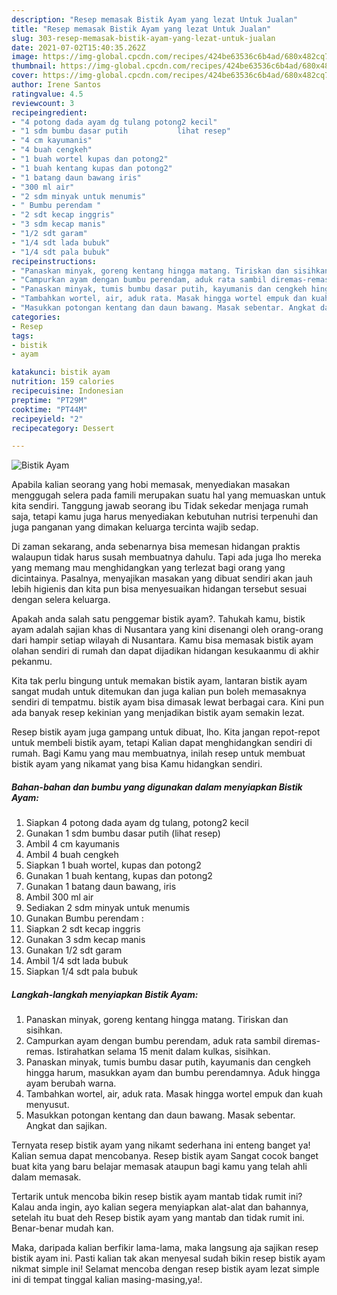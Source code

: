 ```yaml
---
description: "Resep memasak Bistik Ayam yang lezat Untuk Jualan"
title: "Resep memasak Bistik Ayam yang lezat Untuk Jualan"
slug: 303-resep-memasak-bistik-ayam-yang-lezat-untuk-jualan
date: 2021-07-02T15:40:35.262Z
image: https://img-global.cpcdn.com/recipes/424be63536c6b4ad/680x482cq70/bistik-ayam-foto-resep-utama.jpg
thumbnail: https://img-global.cpcdn.com/recipes/424be63536c6b4ad/680x482cq70/bistik-ayam-foto-resep-utama.jpg
cover: https://img-global.cpcdn.com/recipes/424be63536c6b4ad/680x482cq70/bistik-ayam-foto-resep-utama.jpg
author: Irene Santos
ratingvalue: 4.5
reviewcount: 3
recipeingredient:
- "4 potong dada ayam dg tulang potong2 kecil"
- "1 sdm bumbu dasar putih           lihat resep"
- "4 cm kayumanis"
- "4 buah cengkeh"
- "1 buah wortel kupas dan potong2"
- "1 buah kentang kupas dan potong2"
- "1 batang daun bawang iris"
- "300 ml air"
- "2 sdm minyak untuk menumis"
- " Bumbu perendam "
- "2 sdt kecap inggris"
- "3 sdm kecap manis"
- "1/2 sdt garam"
- "1/4 sdt lada bubuk"
- "1/4 sdt pala bubuk"
recipeinstructions:
- "Panaskan minyak, goreng kentang hingga matang. Tiriskan dan sisihkan."
- "Campurkan ayam dengan bumbu perendam, aduk rata sambil diremas-remas. Istirahatkan selama 15 menit dalam kulkas, sisihkan."
- "Panaskan minyak, tumis bumbu dasar putih, kayumanis dan cengkeh hingga harum, masukkan ayam dan bumbu perendamnya. Aduk hingga ayam berubah warna."
- "Tambahkan wortel, air, aduk rata. Masak hingga wortel empuk dan kuah menyusut."
- "Masukkan potongan kentang dan daun bawang. Masak sebentar. Angkat dan sajikan."
categories:
- Resep
tags:
- bistik
- ayam

katakunci: bistik ayam 
nutrition: 159 calories
recipecuisine: Indonesian
preptime: "PT29M"
cooktime: "PT44M"
recipeyield: "2"
recipecategory: Dessert

---
```



![Bistik Ayam](https://img-global.cpcdn.com/recipes/424be63536c6b4ad/680x482cq70/bistik-ayam-foto-resep-utama.jpg)

Apabila kalian seorang yang hobi memasak, menyediakan masakan menggugah selera pada famili merupakan suatu hal yang memuaskan untuk kita sendiri. Tanggung jawab seorang ibu Tidak sekedar menjaga rumah saja, tetapi kamu juga harus menyediakan kebutuhan nutrisi terpenuhi dan juga panganan yang dimakan keluarga tercinta wajib sedap.

Di zaman  sekarang, anda sebenarnya bisa memesan hidangan praktis walaupun tidak harus susah membuatnya dahulu. Tapi ada juga lho mereka yang memang mau menghidangkan yang terlezat bagi orang yang dicintainya. Pasalnya, menyajikan masakan yang dibuat sendiri akan jauh lebih higienis dan kita pun bisa menyesuaikan hidangan tersebut sesuai dengan selera keluarga. 



Apakah anda salah satu penggemar bistik ayam?. Tahukah kamu, bistik ayam adalah sajian khas di Nusantara yang kini disenangi oleh orang-orang dari hampir setiap wilayah di Nusantara. Kamu bisa memasak bistik ayam olahan sendiri di rumah dan dapat dijadikan hidangan kesukaanmu di akhir pekanmu.

Kita tak perlu bingung untuk memakan bistik ayam, lantaran bistik ayam sangat mudah untuk ditemukan dan juga kalian pun boleh memasaknya sendiri di tempatmu. bistik ayam bisa dimasak lewat berbagai cara. Kini pun ada banyak resep kekinian yang menjadikan bistik ayam semakin lezat.

Resep bistik ayam juga gampang untuk dibuat, lho. Kita jangan repot-repot untuk membeli bistik ayam, tetapi Kalian dapat menghidangkan sendiri di rumah. Bagi Kamu yang mau membuatnya, inilah resep untuk membuat bistik ayam yang nikamat yang bisa Kamu hidangkan sendiri.

<!--inarticleads1-->

##### Bahan-bahan dan bumbu yang digunakan dalam menyiapkan Bistik Ayam:

1. Siapkan 4 potong dada ayam dg tulang, potong2 kecil
1. Gunakan 1 sdm bumbu dasar putih           (lihat resep)
1. Ambil 4 cm kayumanis
1. Ambil 4 buah cengkeh
1. Siapkan 1 buah wortel, kupas dan potong2
1. Gunakan 1 buah kentang, kupas dan potong2
1. Gunakan 1 batang daun bawang, iris
1. Ambil 300 ml air
1. Sediakan 2 sdm minyak untuk menumis
1. Gunakan  Bumbu perendam :
1. Siapkan 2 sdt kecap inggris
1. Gunakan 3 sdm kecap manis
1. Gunakan 1/2 sdt garam
1. Ambil 1/4 sdt lada bubuk
1. Siapkan 1/4 sdt pala bubuk




<!--inarticleads2-->

##### Langkah-langkah menyiapkan Bistik Ayam:

1. Panaskan minyak, goreng kentang hingga matang. Tiriskan dan sisihkan.
1. Campurkan ayam dengan bumbu perendam, aduk rata sambil diremas-remas. Istirahatkan selama 15 menit dalam kulkas, sisihkan.
1. Panaskan minyak, tumis bumbu dasar putih, kayumanis dan cengkeh hingga harum, masukkan ayam dan bumbu perendamnya. Aduk hingga ayam berubah warna.
1. Tambahkan wortel, air, aduk rata. Masak hingga wortel empuk dan kuah menyusut.
1. Masukkan potongan kentang dan daun bawang. Masak sebentar. Angkat dan sajikan.




Ternyata resep bistik ayam yang nikamt sederhana ini enteng banget ya! Kalian semua dapat mencobanya. Resep bistik ayam Sangat cocok banget buat kita yang baru belajar memasak ataupun bagi kamu yang telah ahli dalam memasak.

Tertarik untuk mencoba bikin resep bistik ayam mantab tidak rumit ini? Kalau anda ingin, ayo kalian segera menyiapkan alat-alat dan bahannya, setelah itu buat deh Resep bistik ayam yang mantab dan tidak rumit ini. Benar-benar mudah kan. 

Maka, daripada kalian berfikir lama-lama, maka langsung aja sajikan resep bistik ayam ini. Pasti kalian tak akan menyesal sudah bikin resep bistik ayam nikmat simple ini! Selamat mencoba dengan resep bistik ayam lezat simple ini di tempat tinggal kalian masing-masing,ya!.

